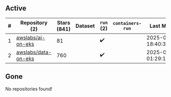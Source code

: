 ## Active
| # | Repository (2) | Stars (841) | Dataset | `run` (2) | `containers-run` | Last Modified |
| --- | --- | --- | --- | --- | --- | --- |
| 1 | [awslabs/ai-on-eks](https://github.com/awslabs/ai-on-eks) | 81 |  | :heavy_check_mark: |  | 2025-06-14 18:40:36+00:00 |
| 2 | [awslabs/data-on-eks](https://github.com/awslabs/data-on-eks) | 760 |  | :heavy_check_mark: |  | 2025-06-20 01:29:11+00:00 |

## Gone
No repositories found!
